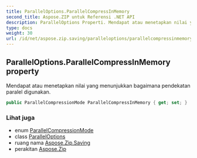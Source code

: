 ```yaml
---
title: ParallelOptions.ParallelCompressInMemory
second_title: Aspose.ZIP untuk Referensi .NET API
description: ParallelOptions Properti. Mendapat atau menetapkan nilai yang menunjukkan bagaimana pendekatan paralel digunakan.
type: docs
weight: 30
url: /id/net/aspose.zip.saving/paralleloptions/parallelcompressinmemory/
---
```

## ParallelOptions.ParallelCompressInMemory property

Mendapat atau menetapkan nilai yang menunjukkan bagaimana pendekatan paralel digunakan.

```csharp
public ParallelCompressionMode ParallelCompressInMemory { get; set; }
```

### Lihat juga

* enum [ParallelCompressionMode](../../parallelcompressionmode/)
* class [ParallelOptions](../)
* ruang nama [Aspose.Zip.Saving](../../paralleloptions/)
* perakitan [Aspose.Zip](../../../)



